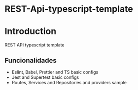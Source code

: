 # REST-Api-typescript-template

# Introduction

REST API typescript template

## Funcionalidades

- Eslint, Babel, Prettier and TS basic configs
- Jest and Supertest basic configs
- Routes, Services and Repositories and providers sample

